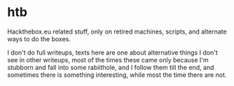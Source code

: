 # htb

Hackthebox.eu related stuff, only on retired machines, scripts, and alternate ways to do the boxes.

I don't do full writeups, texts here are one about alternative things I don't see in other writeups, most of the times these came only because I'm stubborn and fall into some rabiithole, and I follow them till the end, and sometimes there is something interesting, while most the time there are not.
